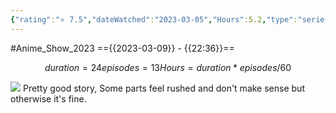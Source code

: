 ```yaml
---
{"rating":"⭐ 7.5","dateWatched":"2023-03-05","Hours":5.2,"type":"series","subType":"series","title":"Buddy Daddies","englishTitle":"Buddy Daddies","year":2023,"dataSource":"MALAPI","url":"https://myanimelist.net/anime/53411/Buddy_Daddies","id":53411,"genres":["Action","Comedy"],"studios":["P.A. Works"],"episodes":13,"duration":"24 min per ep","onlineRating":7.81,"actors":null,"image":"https://cdn.myanimelist.net/images/anime/1183/132462.jpg","released":true,"streamingServices":["Crunchyroll","Aniplus TV","Bahamut Anime Crazy","Laftel"],"airing":true,"airedFrom":"07/01/2023","airedTo":"01/01/1970","watched":false,"lastWatched":"currently watching","personalRating":0,"tags":["mediaDB/tv/series"],"dg-publish":true,"permalink":"/media-db/series/buddy-daddies-2023/","dgPassFrontmatter":true,"noteIcon":"1","created":"2023-11-14T21:08:36.151+05:30","updated":"2023-12-14T22:37:14.614+05:30"}
---
```


#Anime_Show_2023 
=={{2023-03-09}} - {{22:36}}==
```math
duration = 24
episodes = 13
Hours = duration * episodes / 60
```
<img src="https://cdn.myanimelist.net/images/anime/1183/132462.jpg">
Pretty good story, Some parts feel rushed and don't make sense but otherwise it's fine.